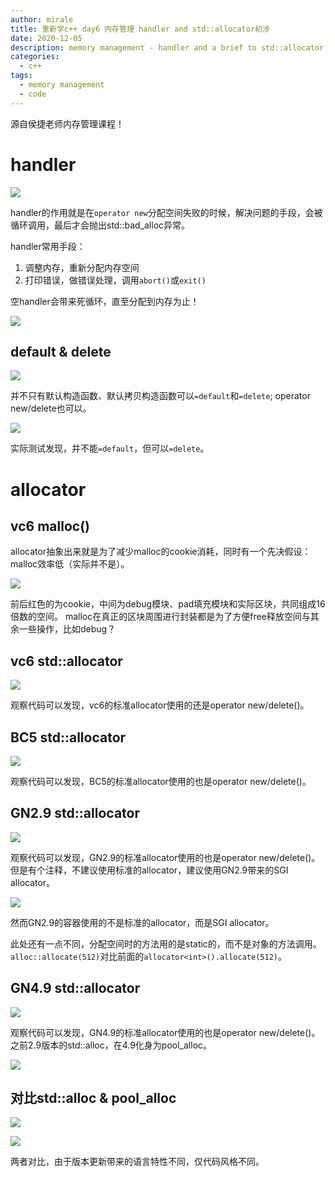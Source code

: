 ```yaml
---
author: mirale
title: 重新学c++ day6 内存管理 handler and std::allocator初涉
date: 2020-12-05
description: memory management - handler and a brief to std::allocator
categories:
  - c++
tags:
  - memory management
  - code
---
```


源自侯捷老师内存管理课程！

# handler

![](new_handler.jpg)

handler的作用就是在`operator new`分配空间失败的时候，解决问题的手段，会被循环调用，最后才会抛出std::bad_alloc异常。

handler常用手段：
1. 调整内存，重新分配内存空间
2. 打印错误，做错误处理，调用`abort()`或`exit()`

空handler会带来死循环，直至分配到内存为止！

![](new_handler_case.jpg)

## default & delete

![](default_delete.jpg)

并不只有默认构造函数、默认拷贝构造函数可以`=default`和`=delete`;
operator new/delete也可以。

![](default_delete_case.jpg)

实际测试发现，并不能`=default`，但可以`=delete`。

# allocator

## vc6 malloc()

allocator抽象出来就是为了减少malloc的cookie消耗，同时有一个先决假设：malloc效率低（实际并不是）。

![](malloc_vc6.jpg)

前后红色的为cookie，中间为debug模块、pad填充模块和实际区块，共同组成16倍数的空间。
malloc在真正的区块周围进行封装都是为了方便free释放空间与其余一些操作，比如debug？

## vc6 std::allocator

![](stdmalloc_vc6.jpg)

观察代码可以发现，vc6的标准allocator使用的还是operator new/delete()。

## BC5 std::allocator

![](stdmalloc_bc5.jpg)

观察代码可以发现，BC5的标准allocator使用的也是operator new/delete()。

## GN2.9 std::allocator

![](stdmalloc_gn2.jpg)

观察代码可以发现，GN2.9的标准allocator使用的也是operator new/delete()。
但是有个注释，不建议使用标准的allocator，建议使用GN2.9带来的SGI allocator。

![](gn2_container_allocator.jpg)

然而GN2.9的容器使用的不是标准的allocator，而是SGI allocator。

此处还有一点不同，分配空间时的方法用的是static的，而不是对象的方法调用。
`alloc::allocate(512)`对比前面的`allocator<int>().allocate(512)`。

## GN4.9 std::allocator

![](stdmalloc_gn4.jpg)

观察代码可以发现，GN4.9的标准allocator使用的也是operator new/delete()。
之前2.9版本的std::alloc，在4.9化身为pool_alloc。

![](gn4_pool_alloc.jpg)

## 对比std::alloc & pool_alloc

![](std_alloc_pool_alloc.jpg)

![](std_alloc_pool_alloc2.jpg)

两者对比，由于版本更新带来的语言特性不同，仅代码风格不同。
